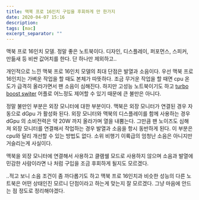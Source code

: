 ```yaml
---
title: 맥북 프로 16인치 구입을 후회하게 만 한가지
date: 2020-04-07 15:16
description: 
tags: [mac]
excerpt_separator: ""
---
```


맥북 프로 16인치 모델. 정말 좋은 노트북이다. 디자인, 디스플레이, 퍼포먼스, 스피커, 만듦새 등 비싼 값어치를 한다. 단 하나만 제외하고..

개인적으로 느낀 맥북 프로 16인치 모델의 최대 단점은 발열과 소음이다. 우선 맥북 프로 16인치는 가벼운 작업을 할 때도 본체가 따뜻하다. 조금 무거운 작업을 할 때면 cpu 온도가 급격히 올라가면서 팬 소음이 심해진다. 하지만 고성능 노트북이기도 하고 [turbo boost switer](http://tbswitcher.rugarciap.com) 어플로 어느정도 제어할 수 있기 때문에 큰 불만은 아니다.

정말 불만인 부분은 외장 모니터에 대한 부분이다. 맥북은 외장 모니터가 연결된 경우 자동으로 dGpu 가 활성화 된다. 외장 모니터와 맥북의 디스플레이를 함께 사용하는 경우 dGpu 의 소비전력은 약 20W 까지 올라가며 열을 내뿜는다. 그만큼 팬 노이즈도 심해져 외장 모니터를 연결해서 작업하는 경우 발열과 소음을 항시 동반하게 된다. 이 부분은 cpu와 달리 개선할 수 있는 방법도 없다. 소위 비행기 이륙급의 엄청난 소음은 아니지만 거슬리는게 사실이다.

맥북을 외장 모니터에 연결해서 사용하고 클램쉘 모드로 사용하지 않으며 소음과 발열에 민감한 사람이라면 나 처럼 구입을 조금 후회하게 될지도 모르겠다. 

..적고 보니 소음 조건이 좀 까다롭기도 하고 맥북 프로 16인치과 비슷한 성능의 다른 노트북은 어떤 상태인진 모르니 단점이라고 하는게 맞는지 잘 모르겠다. 그냥 마음에 안드는 점 정도로 정리해야겠다.  